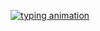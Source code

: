 <p align="center">
  <a href="https://github.com/atljh">
    <img src="https://readme-typing-svg.herokuapp.com?font=Fira+Code&size=22&pause=100&color=00FF00&width=900&lines=Человек+формирует+робототехнику+по+своему+образу+и+подобию...;Стремясь+отразить+себя+в+искусственном.;В+своем+желании+творить+он+приближается+к+замене+себя...;Стирая+границы+между+ними." alt="typing animation" />
  </a>
</p>
